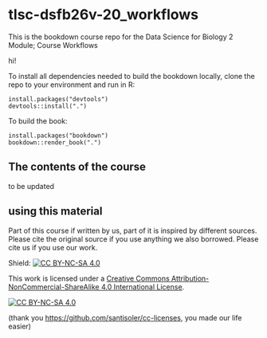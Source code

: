 # tlsc-dsfb26v-20_workflows

This is the bookdown course repo for the Data Science for Biology 2 Module; Course Workflows

hi!

To install all dependencies needed to build the bookdown locally, clone the repo to your environment and run in R:

``` 
install.packages("devtools")
devtools::install(".")
```

To build the book:
```
install.packages("bookdown")
bookdown::render_book(".")
```

## The contents of the course 

to be updated

## using this material

Part of this course if written by us, part of it is inspired by different sources.  Please cite the original source if you use anything we also borrowed. Please cite us if you use our work.

Shield: [![CC BY-NC-SA 4.0][cc-by-nc-sa-shield]][cc-by-nc-sa]

This work is licensed under a
[Creative Commons Attribution-NonCommercial-ShareAlike 4.0 International License][cc-by-nc-sa].

[![CC BY-NC-SA 4.0][cc-by-nc-sa-image]][cc-by-nc-sa]

[cc-by-nc-sa]: http://creativecommons.org/licenses/by-nc-sa/4.0/
[cc-by-nc-sa-image]: https://licensebuttons.net/l/by-nc-sa/4.0/88x31.png
[cc-by-nc-sa-shield]: https://img.shields.io/badge/License-CC%20BY--NC--SA%204.0-lightgrey.svg

(thank you https://github.com/santisoler/cc-licenses, you made our life easier)
